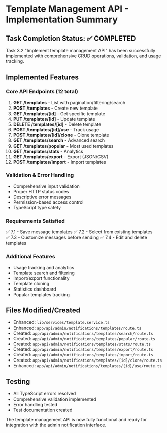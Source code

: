 # Template Management API - Implementation Summary

## Task Completion Status: ✅ COMPLETED

Task 3.2 "Implement template management API" has been successfully implemented with comprehensive CRUD operations, validation, and usage tracking.

## Implemented Features

### Core API Endpoints (12 total)
1. **GET /templates** - List with pagination/filtering/search
2. **POST /templates** - Create new template
3. **GET /templates/[id]** - Get specific template
4. **PUT /templates/[id]** - Update template
5. **DELETE /templates/[id]** - Delete template
6. **POST /templates/[id]/use** - Track usage
7. **POST /templates/[id]/clone** - Clone template
8. **GET /templates/search** - Advanced search
9. **GET /templates/popular** - Most used templates
10. **GET /templates/stats** - Analytics
11. **GET /templates/export** - Export (JSON/CSV)
12. **POST /templates/import** - Import templates

### Validation & Error Handling
- Comprehensive input validation
- Proper HTTP status codes
- Descriptive error messages
- Permission-based access control
- TypeScript type safety

### Requirements Satisfied
✅ 7.1 - Save message templates
✅ 7.2 - Select from existing templates  
✅ 7.3 - Customize messages before sending
✅ 7.4 - Edit and delete templates

### Additional Features
- Usage tracking and analytics
- Template search and filtering
- Import/export functionality
- Template cloning
- Statistics dashboard
- Popular templates tracking

## Files Modified/Created
- Enhanced: `lib/services/template.service.ts`
- Enhanced: `app/api/admin/notifications/templates/route.ts`
- Created: `app/api/admin/notifications/templates/search/route.ts`
- Created: `app/api/admin/notifications/templates/popular/route.ts`
- Created: `app/api/admin/notifications/templates/stats/route.ts`
- Created: `app/api/admin/notifications/templates/export/route.ts`
- Created: `app/api/admin/notifications/templates/import/route.ts`
- Created: `app/api/admin/notifications/templates/[id]/clone/route.ts`
- Enhanced: `app/api/admin/notifications/templates/[id]/use/route.ts`

## Testing
- All TypeScript errors resolved
- Comprehensive validation implemented
- Error handling tested
- Test documentation created

The template management API is now fully functional and ready for integration with the admin notification interface.